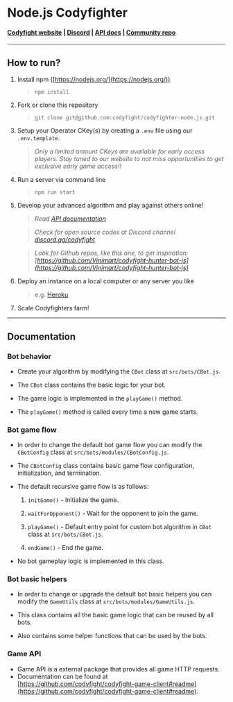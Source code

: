 # Node.js Codyfighter

#### [Codyfight website](https://codyfight.com) | [Discord](https://discord.gg/codyfight) | [API docs](https://codyfight.com/api-doc) | [Community repo](https://github.com/Vinimart/codyfight-hunter-bot-js)

---

## How to run?

1. Install npm ([https://nodejs.org/](https://nodejs.org/))

   > `npm install`

2. Fork or clone this repository

   > `git clone git@github.com:codyfight/codyfighter-node.js.git`

3. Setup your Operator CKey(s) by creating a `.env` file using our `.env.template`.

   > _Only a limited amount CKeys are available for early access players. Stay tuned to our website to not miss opportunities to get exclusive early game access!!_

4. Run a server via command line

   > `npm run start`

5. Develop your advanced algorithm and play against others online!

   > _Read [API documentation](https://codyfight.com/api-doc)_

   > _Check for open source codes at Discord channel [discord.gg/codyfight](https://discord.gg/codyfight)_

   > _Look for Github repos, like this one, to get inspiration: [https://github.com/Vinimart/codyfight-hunter-bot-js](https://github.com/Vinimart/codyfight-hunter-bot-js)_

6. Deploy an instance on a local computer or any server you like

   > e.g. [Heroku](https://www.heroku.com/)

7. Scale Codyfighters farm!

---

## Documentation

### Bot behavior

- Create your algorithm by modifying the `CBot` class at `src/bots/CBot.js`.

- The `CBot` class contains the basic logic for your bot.

- The game logic is implemented in the `playGame()` method.

- The `playGame()` method is called every time a new game starts.

### Bot game flow

- In order to change the default bot game flow you can modify the `CBotConfig` class at `src/bots/modules/CBotConfig.js`.

- The `CBotConfig` class contains basic game flow configuration, initialization, and termination.

- The default recursive game flow is as follows:

  1. `initGame()` - Initialize the game.

  2. `waitForOpponent()` - Wait for the opponent to join the game.

  3. `playGame()` - Default entry point for custom bot algorithm in `CBot` class at `src/bots/CBot.js`.

  4. `endGame()` - End the game.

- No bot gameplay logic is implemented in this class.

### Bot basic helpers

- In order to change or upgrade the default bot basic helpers you can modify the `GameUtils` class at `src/bots/modules/GameUtils.js`.

- This class contains all the basic game logic that can be reused by all bots.

- Also contains some helper functions that can be used by the bots.

### Game API

- Game API is a external package that provides all game HTTP requests.
- Documentation can be found at [https://github.com/codyfight/codyfight-game-client#readme](https://github.com/codyfight/codyfight-game-client#readme).
